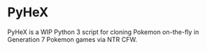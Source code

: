 # PyHeX
PyHeX is a WIP Python 3 script for cloning Pokemon on-the-fly in Generation 7 Pokemon games via NTR CFW.
